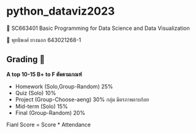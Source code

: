 # python_dataviz2023 

:space_invader: SC663401 Basic Programming for Data Science and Data Visualization 

:bust_in_silhouette: พุทธิพงศ์ ยางนอก 643021268-1 

## Grading :thinking:

**A top 10-15   B+ to F ตัดตามเกณฑ์**
- Homework (Solo,Group-Random) 25%
- Quiz (Solo) 10%
- Project (Group-Choose-aeng) 30% กลุ่ม มิตรภาพลาบก้อย
- Mid-term (Solo) 15%
- Final (Group-Random) 20%

Fianl Score = Score * Attendance
